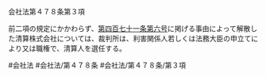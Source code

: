 会社法第４７８条第３項

前二項の規定にかかわらず、[第四百七十一条](会社法＿＿＿＿第４７１条)[第六号](会社法＿＿＿＿第４７８条第３項第６号)に掲げる事由によって解散した清算株式会社については、裁判所は、利害関係人若しくは法務大臣の申立てにより又は職権で、清算人を選任する。

#会社法
#会社法/第４７８条
#会社法/第４７８条/第３項
